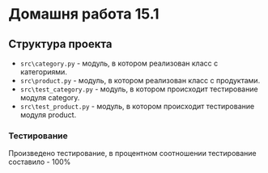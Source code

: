 # Домашня работа 15.1

## Структура проекта
* `src\category.py` - модуль, в котором реализован класс с категориями.
* `src\product.py` - модуль, в котором реализован класс с продуктами.
* `src\test_category.py` - модуль, в котором происходит тестирование модуля category.
* `src\test_product.py` - модуль, в котором происходит тестирование модуля product.


### Тестирование
Произведено тестирование, в процентном соотношении тестирование составило - 100%